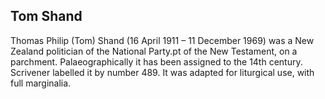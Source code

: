 ## Tom Shand

Thomas Philip (Tom) Shand (16 April 1911 – 11 December 1969) was a New Zealand politician of the National Party.pt of the New Testament, on a parchment. Palaeographically it has been assigned to the 14th century. Scrivener labelled it by number 489. It was adapted for liturgical use, with full marginalia.